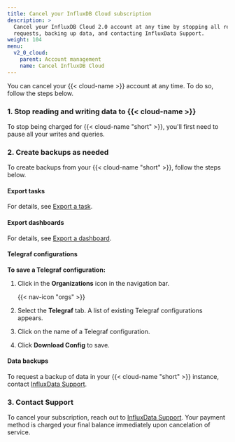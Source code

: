 ```yaml
---
title: Cancel your InfluxDB Cloud subscription
description: >
  Cancel your InfluxDB Cloud 2.0 account at any time by stopping all read and write
  requests, backing up data, and contacting InfluxData Support.
weight: 104
menu:
  v2_0_cloud:
    parent: Account management
    name: Cancel InfluxDB Cloud
---
```


You can cancel your {{< cloud-name >}} account at any time. To do so, follow the steps below.

### 1. Stop reading and writing data to {{< cloud-name >}}

To stop being charged for {{< cloud-name "short" >}}, you'll first need to pause all your writes and queries.

### 2. Create backups as needed

To create backups from your {{< cloud-name "short" >}}, follow the steps below.

#### Export tasks

For details, see [Export a task](/v2.0/process-data/manage-tasks/export-task/).

#### Export dashboards

For details, see [Export a dashboard](v2.0/visualize-data/dashboards/export-dashboard/).

#### Telegraf configurations

**To save a Telegraf configuration:**

1. Click in the **Organizations** icon in the navigation bar.

    {{< nav-icon "orgs" >}}

2. Select the **Telegraf** tab. A list of existing Telegraf configurations appears.
3. Click on the name of a Telegraf configuration.
4. Click **Download Config** to save.

#### Data backups

To request a backup of data in your {{< cloud-name "short" >}} instance, contact [InfluxData Support](mailto:support@influxdata.com).

### 3. Contact Support

To cancel your subscription, reach out to [InfluxData Support](mailto:support@influxdata.com). Your payment method is charged your final balance immediately upon cancelation of service.
